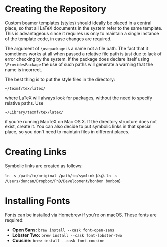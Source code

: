 # Creating the Repository #

Custom beamer templates (styles) should ideally be placed in a central place, so that all LaTeX documents in the system refer to the same template. This is advantageous since it requires us only to maintain a single instance of the template code, in case changes are required.

The argument of `\usepackage` is a name not a file path. The fact that it sometimes works at all when passed a relative file path is just due to lack of error checking by the system. If the package does declare itself using `\ProvidesPackage` the use of such paths will generate a warning that the name is incorrect.

The best thing is to put the style files in the directory:

`~/texmf/tex/latex/`

where LaTeX will always look for packages, without the need to specify relative paths. Use

`~/Library/texmf/tex/latex/`

if you're running MacTeX on Mac OS X. If the directory structure does not exist, create it. You can also decide to put symbolic links in that special place, so you don't need to maintain files in different places.

# Creating Links #

Symbolic links are created as follows:

`ln -s /path/to/original /path/to/symlink` (_e.g._ `ln -s /Users/duncan/Dropbox/PhD/Development/bonbon bonbon`)

# Installing Fonts #

Fonts can be installed via Homebrew if you're on macOS. These fonts are required:
- **Open Sans:** `brew install --cask font-open-sans`
- **Lobster Two:** `brew install --cask font-lobster-two`
- **Cousine:** `brew install --cask font-cousine`
